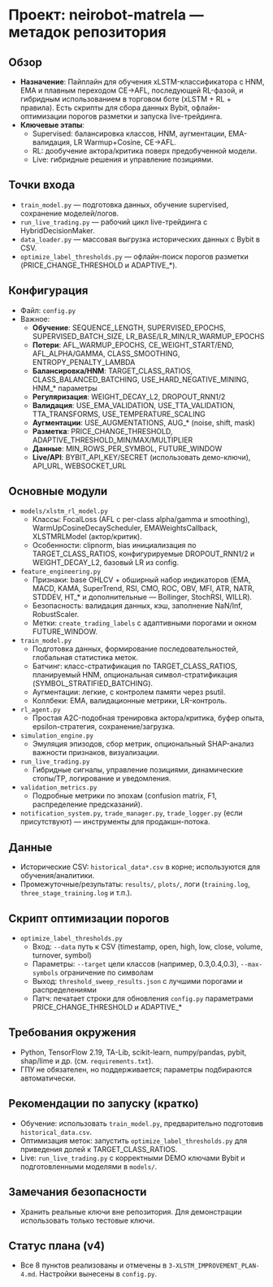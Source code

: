 # Проект: neirobot-matrela — метадок репозитория

## Обзор
- **Назначение**: Пайплайн для обучения xLSTM-классификатора с HNM, EMA и плавным переходом CE→AFL, последующей RL-фазой, и гибридным использованием в торговом боте (xLSTM + RL + правила). Есть скрипты для сбора данных Bybit, офлайн-оптимизации порогов разметки и запуска live-трейдинга.
- **Ключевые этапы**:
  - Supervised: балансировка классов, HNM, аугментации, EMA-валидация, LR Warmup+Cosine, CE→AFL.
  - RL: дообучение актора/критика поверх предобученной модели.
  - Live: гибридные решения и управление позициями.

## Точки входа
- `train_model.py` — подготовка данных, обучение supervised, сохранение моделей/логов.
- `run_live_trading.py` — рабочий цикл live-трейдинга с HybridDecisionMaker.
- `data_loader.py` — массовая выгрузка исторических данных с Bybit в CSV.
- `optimize_label_thresholds.py` — офлайн-поиск порогов разметки (PRICE_CHANGE_THRESHOLD и ADAPTIVE_*).

## Конфигурация
- Файл: `config.py`
- Важное:
  - **Обучение**: SEQUENCE_LENGTH, SUPERVISED_EPOCHS, SUPERVISED_BATCH_SIZE, LR_BASE/LR_MIN/LR_WARMUP_EPOCHS
  - **Потери**: AFL_WARMUP_EPOCHS, CE_WEIGHT_START/END, AFL_ALPHA/GAMMA, CLASS_SMOOTHING, ENTROPY_PENALTY_LAMBDA
  - **Балансировка/HNM**: TARGET_CLASS_RATIOS, CLASS_BALANCED_BATCHING, USE_HARD_NEGATIVE_MINING, HNM_* параметры
  - **Регуляризация**: WEIGHT_DECAY_L2, DROPOUT_RNN1/2
  - **Валидация**: USE_EMA_VALIDATION, USE_TTA_VALIDATION, TTA_TRANSFORMS, USE_TEMPERATURE_SCALING
  - **Аугментации**: USE_AUGMENTATIONS, AUG_* (noise, shift, mask)
  - **Разметка**: PRICE_CHANGE_THRESHOLD, ADAPTIVE_THRESHOLD_MIN/MAX/MULTIPLIER
  - **Данные**: MIN_ROWS_PER_SYMBOL, FUTURE_WINDOW
  - **Live/API**: BYBIT_API_KEY/SECRET (использовать демо-ключи), API_URL, WEBSOCKET_URL

## Основные модули
- `models/xlstm_rl_model.py`
  - Классы: FocalLoss (AFL с per-class alpha/gamma и smoothing), WarmUpCosineDecayScheduler, EMAWeightsCallback, XLSTMRLModel (актор/критик).
  - Особенности: clipnorm, bias инициализация по TARGET_CLASS_RATIOS, конфигурируемые DROPOUT_RNN1/2 и WEIGHT_DECAY_L2, базовый LR из config.
- `feature_engineering.py`
  - Признаки: base OHLCV + обширный набор индикаторов (EMA, MACD, KAMA, SuperTrend, RSI, CMO, ROC, OBV, MFI, ATR, NATR, STDDEV, HT_* и дополнительные — Bollinger, StochRSI, WILLR).
  - Безопасность: валидация данных, кэш, заполнение NaN/Inf, RobustScaler.
  - Метки: `create_trading_labels` с адаптивными порогами и окном FUTURE_WINDOW.
- `train_model.py`
  - Подготовка данных, формирование последовательностей, глобальная статистика меток.
  - Батчинг: класс-стратификация по TARGET_CLASS_RATIOS, планируемый HNM, опциональная символ-стратификация (SYMBOL_STRATIFIED_BATCHING).
  - Аугментации: легкие, с контролем памяти через psutil.
  - Коллбеки: EMA, валидационные метрики, LR-контроль.
- `rl_agent.py`
  - Простая A2C-подобная тренировка актора/критика, буфер опыта, epsilon-стратегия, сохранение/загрузка.
- `simulation_engine.py`
  - Эмуляция эпизодов, сбор метрик, опциональный SHAP-анализ важности признаков, визуализации.
- `run_live_trading.py`
  - Гибридные сигналы, управление позициями, динамические стопы/TP, логирование и уведомления.
- `validation_metrics.py`
  - Подробные метрики по эпохам (confusion matrix, F1, распределение предсказаний).
- `notification_system.py`, `trade_manager.py`, `trade_logger.py` (если присутствуют) — инструменты для продакшн-потока.

## Данные
- Исторические CSV: `historical_data*.csv` в корне; используются для обучения/аналитики.
- Промежуточные/результаты: `results/`, `plots/`, логи (`training.log`, `three_stage_training.log` и т.п.).

## Скрипт оптимизации порогов
- `optimize_label_thresholds.py`
  - Вход: `--data` путь к CSV (timestamp, open, high, low, close, volume, turnover, symbol)
  - Параметры: `--target` цели классов (например, 0.3,0.4,0.3), `--max-symbols` ограничение по символам
  - Выход: `threshold_sweep_results.json` с лучшими порогами и распределениями
  - Патч: печатает строки для обновления `config.py` параметрами PRICE_CHANGE_THRESHOLD и ADAPTIVE_*

## Требования окружения
- Python, TensorFlow 2.19, TA-Lib, scikit-learn, numpy/pandas, pybit, shap/lime и др. (см. `requirements.txt`).
- ГПУ не обязателен, но поддерживается; параметры подбираются автоматически.

## Рекомендации по запуску (кратко)
- Обучение: использовать `train_model.py`, предварительно подготовив `historical_data.csv`.
- Оптимизация меток: запустить `optimize_label_thresholds.py` для приведения долей к TARGET_CLASS_RATIOS.
- Live: `run_live_trading.py` с корректными DEMO ключами Bybit и подготовленными моделями в `models/`.

## Замечания безопасности
- Хранить реальные ключи вне репозитория. Для демонстрации использовать только тестовые ключи.

## Статус плана (v4)
- Все 8 пунктов реализованы и отмечены в `3-XLSTM_IMPROVEMENT_PLAN-4.md`. Настройки вынесены в `config.py`.